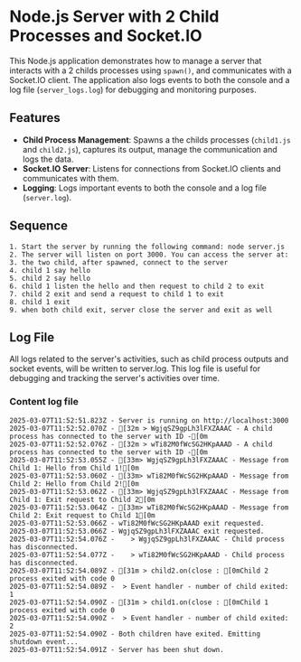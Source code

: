 # Node.js Server with 2 Child Processes and Socket.IO

This Node.js application demonstrates how to manage a server that interacts with a 2 childs processes using `spawn()`, and communicates with a Socket.IO client. The application also logs events to both the console and a log file (`server_logs.log`) for debugging and monitoring purposes.

## Features
- **Child Process Management**: Spawns a the childs processes (`child1.js` and `child2.js`), captures its output, manage the communication and logs the data.
- **Socket.IO Server**: Listens for connections from Socket.IO clients and communicates with them.
- **Logging**: Logs important events to both the console and a log file (`server.log`).

## Sequence

    1. Start the server by running the following command: node server.js
    2. The server will listen on port 3000. You can access the server at:
    3. the two child, after spawned, connect to the server
    4. child 1 say hello
    5. child 2 say hello
    6. child 1 listen the hello and then request to child 2 to exit
    7. child 2 exit and send a request to child 1 to exit
    8. child 1 exit
    9. when both child exit, server close the server and exit as well

## Log File

All logs related to the server's activities, such as child process outputs and socket events, will be written to server.log. This log file is useful for debugging and tracking the server's activities over time.

### Content log file

```
2025-03-07T11:52:51.823Z - Server is running on http://localhost:3000
2025-03-07T11:52:52.070Z - [32m > WgjqSZ9gpLh3lFXZAAAC - A child process has connected to the server with ID -[0m
2025-03-07T11:52:52.076Z - [32m > wTi82M0fWcSG2HKpAAAD - A child process has connected to the server with ID -[0m
2025-03-07T11:52:53.055Z - [33m> WgjqSZ9gpLh3lFXZAAAC - Message from Child 1: Hello from Child 1![0m
2025-03-07T11:52:53.060Z - [33m> wTi82M0fWcSG2HKpAAAD - Message from Child 2: Hello from Child 2![0m
2025-03-07T11:52:53.062Z - [33m> WgjqSZ9gpLh3lFXZAAAC - Message from Child 1: Exit request to Child 2[0m
2025-03-07T11:52:53.064Z - [33m> wTi82M0fWcSG2HKpAAAD - Message from Child 2: Exit request to Child 1[0m
2025-03-07T11:52:53.066Z - wTi82M0fWcSG2HKpAAAD exit requested.
2025-03-07T11:52:53.066Z - WgjqSZ9gpLh3lFXZAAAC exit requested.
2025-03-07T11:52:54.076Z -    > WgjqSZ9gpLh3lFXZAAAC - Child process has disconnected.
2025-03-07T11:52:54.077Z -    > wTi82M0fWcSG2HKpAAAD - Child process has disconnected.
2025-03-07T11:52:54.089Z - [31m > child2.on(close : [0mChild 2 process exited with code 0
2025-03-07T11:52:54.089Z -  > Event handler - number of child exited: 1
2025-03-07T11:52:54.090Z - [31m > child1.on(close : [0mChild 1 process exited with code 0
2025-03-07T11:52:54.090Z -  > Event handler - number of child exited: 2
2025-03-07T11:52:54.090Z - Both children have exited. Emitting shutdown event...
2025-03-07T11:52:54.091Z - Server has been shut down.
```